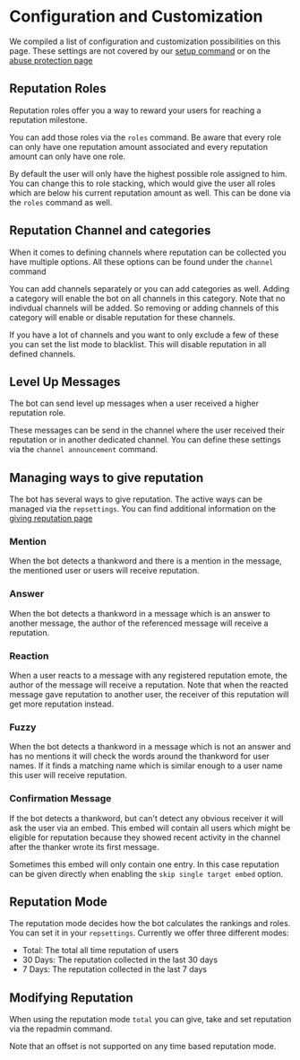 # Configuration and Customization

We compiled a list of configuration and customization possibilities on this page. These settings are not covered by 
our [setup command](setup.md) or on the [abuse protection page](abuse_protection.md)

## Reputation Roles

Reputation roles offer you a way to reward your users for reaching a reputation milestone.

You can add those roles via the `roles` command. Be aware that every role can only have one reputation amount 
associated and every reputation amount can only have one role.

By default the user will only have the highest possible role assigned to him. You can change this to role stacking, 
which would give the user all roles which are below his current reputation amount as well. This can be done via the 
`roles` command as well.

## Reputation Channel and categories

When it comes to defining channels where reputation can be collected you have multiple options. All these options 
can be found under the `channel` command

You can add channels separately or you can add categories as well. Adding a category will enable the bot on all 
channels in this category. Note that no indivdual channels will be added. So removing or adding channels of this 
category will enable or disable reputation for these channels.

If you have a lot of channels and you want to only exclude a few of these you can set the list mode to blacklist. 
This will disable reputation in all defined channels.

## Level Up Messages

The bot can send level up messages when a user received a higher reputation role.

These messages can be send in the channel where the user received their reputation or in another dedicated channel. 
You can define these settings via the `channel announcement` command.

## Managing ways to give reputation

The bot has several ways to give reputation. The active ways can be managed via the `repsettings`. You can find 
additional information on the [giving reputation page](give_reputation.md)

### Mention

When the bot detects a thankword and there is a mention in the message, the mentioned user or users will receive 
reputation.

### Answer

When the bot detects a thankword in a message which is an answer to another message, the author of the referenced 
message will receive a reputation.

### Reaction

When a user reacts to a message with any registered reputation emote, the author of the message will receive a 
reputation. Note that when the reacted message gave reputation to another user, the receiver of this reputation will 
get more reputation instead.

### Fuzzy

When the bot detects a thankword in a message which is not an answer and has no mentions it will check the words 
around the thankword for user names. If it finds a matching name which is similar enough to a user name this user 
will receive reputation. 

### Confirmation Message

If the bot detects a thankword, but can't detect any obvious receiver it will ask the user via an embed. This embed 
will contain all users which might be eligible for reputation because they showed recent activity in the channel 
after the thanker wrote its first message.

Sometimes this embed will only contain one entry. In this case reputation can be given directly when enabling the 
`skip single target embed` option.

## Reputation Mode

The reputation mode decides how the bot calculates the rankings and roles. You can set it in your `repsettings`.
Currently we offer three different modes:

- Total: The total all time reputation of users
- 30 Days: The reputation collected in the last 30 days
- 7 Days: The reputation collected in the last 7 days

## Modifying Reputation

When using the reputation mode `total` you can give, take and set reputation via the repadmin command.

Note that an offset is not supported on any time based reputation mode.
